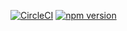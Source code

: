 [![CircleCI](https://circleci.com/gh/Epsor/kafka-streams.svg?style=svg)](https://circleci.com/gh/Epsor/kafka-streams) [![npm version](https://img.shields.io/npm/v/@epsor/kafka-streams.svg)](https://npmjs.org/package/@epsor/kafka-streams.svg "View this project on npm")
